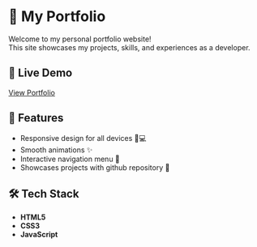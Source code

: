 # 🌟 My Portfolio

Welcome to my personal portfolio website!  
This site showcases my projects, skills, and experiences as a developer.

## 🔗 Live Demo
[View Portfolio](https://richadev06.github.io/portfolio/)

## 📌 Features
- Responsive design for all devices 📱💻
- Smooth animations ✨
- Interactive navigation menu 📂
- Showcases projects with github repository 🔗

## 🛠️ Tech Stack
- **HTML5**
- **CSS3**
- **JavaScript**